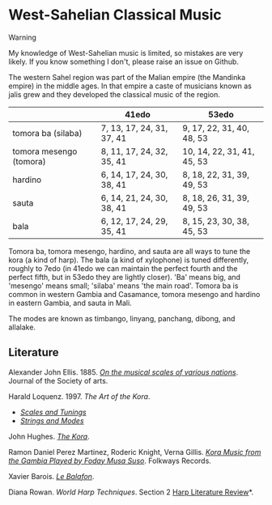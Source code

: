 # West-Sahelian Classical Music

> [!warning]
> My knowledge of West-Sahelian music is limited, so mistakes are very likely. If you know something I don't, please raise an issue on Github.

The western Sahel region was part of the Malian empire (the Mandinka empire) in the middle ages.
In that empire a caste of musicians known as jalis grew and they developed the classical music of the region.

|      | 41edo | 53edo
|------|-------|------
|tomora ba (silaba) | 7, 13, 17, 24, 31, 37, 41 | 9, 17, 22, 31, 40, 48, 53
|tomora mesengo (tomora) | 8, 11, 17, 24, 32, 35, 41 | 10, 14, 22, 31, 41, 45, 53
|hardino | 6, 14, 17, 24, 30, 38, 41 | 8, 18, 22, 31, 39, 49, 53
|sauta | 6, 14, 21, 24, 30, 38, 41 | 8, 18, 26, 31, 39, 49, 53
|bala | 6, 12, 17, 24, 29, 35, 41 | 8, 15, 23, 30, 38, 45, 53

Tomora ba, tomora mesengo, hardino, and sauta are all ways to tune the kora (a kind of harp).
The bala (a kind of xylophone) is tuned differently, roughly to 7edo
(in 41edo we can maintain the perfect fourth and the perfect fifth, but in 53edo they are lightly closer).
'Ba' means big, and 'mesengo' means small; 'silaba' means 'the main road'.
Tomora ba is common in western Gambia and Casamance, tomora mesengo and hardino in eastern Gambia, and sauta in Mali.

The modes are known as timbango, linyang, panchang, dibong, and allalake.

## Literature

Alexander John Ellis. 1885. *[On the musical scales of various nations](https://books.google.com/books/about/On_the_Musical_Scales_of_Various_Nations.html?id=sNtDAAAAYAAJ)*. Journal of the Society of arts.

Harald Loquenz. 1997. *The Art of the Kora*.
- *[Scales and Tunings](https://web.archive.org/web/20240616235618/https://kora-music.com/e/skalen.htm)*
- *[Strings and Modes](https://web.archive.org/web/20240414193558/https://kora-music.com/e/tonleitern.htm)*

John Hughes. *[The Kora](https://web.archive.org/web/20241125153630/https://www.johnhughesarts.com/johnhughesmusic/The_Kora.html)*.

Ramon Daniel Perez Martinez, Roderic Knight, Verna Gillis. *[Kora Music from the Gambia Played by Foday Musa Suso](https://web.archive.org/web/20241204023102/https://folkways-media.si.edu/docs/folkways/artwork/FW08510.pdf)*. Folkways Records.

Xavier Barois. *[Le Balafon](https://web.archive.org/web/20241218200921/http://inouiwebdoc.fr/pages/data/pdf/Le%20balafon%20-%20Xavier%20Barois.pdf)*.

Diana Rowan. *World Harp Techniques*. Section 2 [Harp Literature Review](https://web.archive.org/web/20241228114725/https://www.dianarowan.com/world-harp-techniques-chapter-2)*.